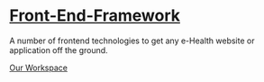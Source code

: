 [Front-End-Framework](http://uwhealth.github.io/Front-End-Framework/)
===================

A number of frontend technologies to get any e-Health website or application off the ground.

[Our Workspace](https://workspaces.uconnect.wisc.edu/display/ehealth/Front+End+Design)
